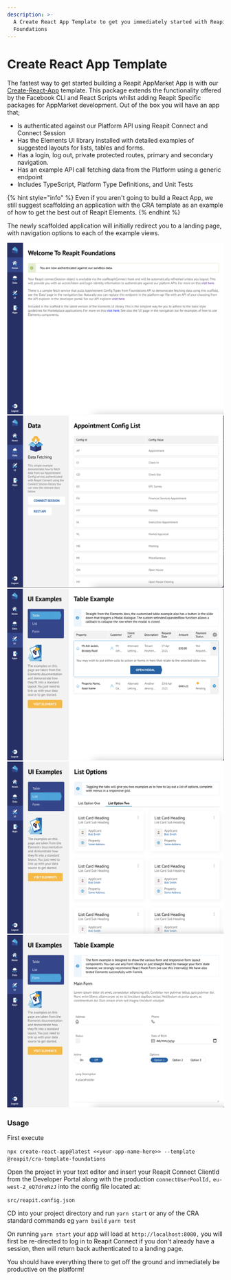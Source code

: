 ```yaml
---
description: >-
  A Create React App Template to get you immediately started with Reapit
  Foundations
---
```


# Create React App Template

The fastest way to get started building a Reapit AppMarket App is with our [Create-React-App](https://create-react-app.dev) template. This package extends the functionality offered by the Facebook CLI and React Scripts whilst adding Reapit Specific packages for AppMarket development. Out of the box you will have an app that;

* Is authenticated against our Platform API using Reapit Connect and Connect Session
* Has the Elements UI library installed with detailed examples of suggested layouts for lists, tables and forms.
* Has a login, log out, private protected routes, primary and secondary navigation.
* Has an example API call fetching data from the Platform using a generic endpoint
* Includes TypeScript, Platform Type Definitions, and Unit Tests

{% hint style="info" %}
Even if you aren't going to build a React App, we still suggest scaffolding an application with the CRA template as an example of how to get the best out of Reapit Elements.
{% endhint %}

The newly scaffolded application will initially redirect you to a landing page, with navigation options to each of the example views.

![](<../.gitbook/assets/Screenshot 2022-01-18 at 10.34.01.png>) ![](<../.gitbook/assets/Screenshot 2022-01-18 at 10.34.15.png>) ![](<../.gitbook/assets/Screenshot 2022-01-18 at 10.34.35.png>) ![](<../.gitbook/assets/Screenshot 2022-01-18 at 10.34.51.png>) ![](<../.gitbook/assets/Screenshot 2022-01-18 at 10.35.02.png>)

### Usage

First execute&#x20;

`npx create-react-app@latest <<your-app-name-here>> --template @reapit/cra-template-foundations`

Open the project in your text editor and insert your Reapit Connect ClientId from the Developer Portal along with the  production `connectUserPoolId,` `eu-west-2_eQ7dreNzJ` into the config file located at:

`src/reapit.config.json`

CD into your project directory and run `yarn start` or any of the CRA standard commands eg `yarn build` `yarn test`

On running `yarn start` your app will load at `http://localhost:8080,` you will first be re-directed to log in to Reapit Connect if you don't already have a session, then will return back authenticated to a landing page.&#x20;

You should have everything there to get off the ground and immediately be productive on the platform!
